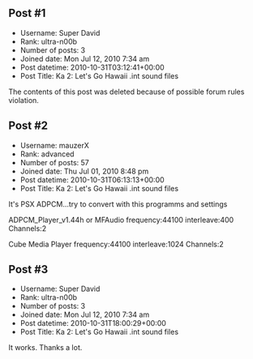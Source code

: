## Post #1
- Username: Super David
- Rank: ultra-n00b
- Number of posts: 3
- Joined date: Mon Jul 12, 2010 7:34 am
- Post datetime: 2010-10-31T03:12:41+00:00
- Post Title: Ka 2: Let's Go Hawaii .int sound files

The contents of this post was deleted because of possible forum rules violation.
## Post #2
- Username: mauzerX
- Rank: advanced
- Number of posts: 57
- Joined date: Thu Jul 01, 2010 8:48 pm
- Post datetime: 2010-10-31T06:13:13+00:00
- Post Title: Ka 2: Let's Go Hawaii .int sound files

It's PSX ADPCM...try to convert with this programms and settings

ADPCM_Player_v1.44h or MFAudio
frequency:44100
interleave:400
Channels:2

Cube Media Player
frequency:44100
interleave:1024
Channels:2
## Post #3
- Username: Super David
- Rank: ultra-n00b
- Number of posts: 3
- Joined date: Mon Jul 12, 2010 7:34 am
- Post datetime: 2010-10-31T18:00:29+00:00
- Post Title: Ka 2: Let's Go Hawaii .int sound files

It works. Thanks a lot.
